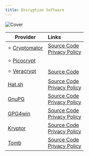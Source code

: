 ```yaml
---
title: Encryption Software
---
```


![Cover](../../assets/encryption-software.png)

| Provider | Links |
| --- | :-- |
| :star: [Cryptomator](https://cryptomator.org/) | [Source Code](https://github.com/cryptomator)<br/>[Privacy Policy](https://cryptomator.org/privacy) |
| :star: [Picocrypt](https://github.com/HACKERALERT/Picocrypt) | |
| :star: [Veracrypt](https://veracrypt.fr/) | [Source Code](https://veracrypt.fr/code)
| [Hat.sh](https://hat.sh) | [Source Code]()<br/>[Privacy Policy]() |
| [GnuPG](https://gnupg.org/) | [Source Code](https://git.gnupg.org/cgi-bin/gitweb.cgi?p=gnupg.git)<br/>[Privacy Policy](https://gnupg.org/privacy-policy.html) |
| [GPG4win](https://gpg4win.org/) | [Source Code](https://git.gnupg.org/cgi-bin/gitweb.cgi?p=gpg4win.git;a=summary)<br/>[Privacy Policy](https://gpg4win.org/privacy-policy.html) |
| [Kryptor](https://kryptor.co.uk/) | [Source Code](https://github.com/samuel-lucas6/Kryptor)<br/>[Privacy Policy](https://kryptor.co.uk/features#privacy) |
| [Tomb](https://dyne.org/software/tomb) | [Source Code](https://github.com/dyne/Tomb)<br/>[Privacy Policy]() |